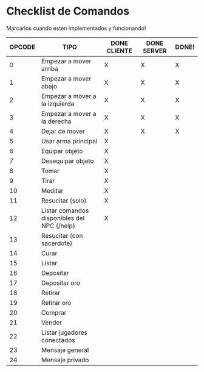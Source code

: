# Checklist de Comandos

Marcarlos cuando estén implementados y funcionando!

| OPCODE | TIPO | DONE CLIENTE | DONE SERVER | DONE! |
|--------|------|--------------|-------------|-------|
| 0 | Empezar a mover arriba | X | X | X |
| 1 | Empezar a mover abajo | X | X | X |
| 2 | Empezar a mover a la izquierda | X | X | X |
| 3 | Empezar a mover a la derecha | X | X | X |
| 4 | Dejar de mover | X | X | X |
| 5 | Usar arma principal | X | | |
| 6 | Equipar objeto | X | | |
| 7 | Desequipar objeto | X | | |
| 8 | Tomar | X | | |
| 9 | Tirar | X | | |
| 10 | Meditar | X | | |
| 11 | Resucitar (solo) | X | | |
| 12 | Listar comandos disponibles del NPC (/help) | X | | |
| 13 | Resucitar (con sacerdote) | | | |
| 14 | Curar | | | |
| 15 | Listar | | | |
| 16 | Depositar | | | |
| 17 | Depositar oro | | | |
| 18 | Retirar | | | |
| 19 | Retirar oro | | | | 
| 20 | Comprar | | | |
| 21 | Vender | | | |
| 22 | Listar jugadores conectados | | | |
| 23 | Mensaje general | | | |
| 24 | Mensaje privado | | | |